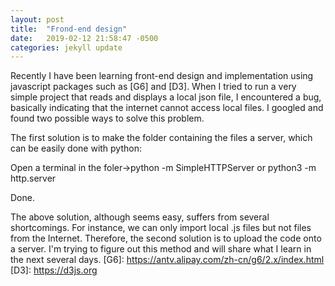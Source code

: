 ```yaml
---
layout: post
title:  "Frond-end design"
date:   2019-02-12 21:58:47 -0500
categories: jekyll update
---
```

Recently I have been learning front-end design and implementation using javascript packages such as [G6] and [D3]. When I tried to run a very simple project that reads and displays a local json file, I encountered a bug, basically indicating that the internet cannot access local files. I googled and found two possible ways to solve this problem.

The first solution is to make the folder containing the files a server, which can be easily done with python:

Open a terminal in the foler->python -m SimpleHTTPServer or python3 -m http.server

Done.

The above solution, although seems easy, suffers from several shortcomings. For instance, we can only import local .js files but not files from the Internet. Therefore, the second solution is to upload the code onto a server. I'm trying to figure out this method and will share what I learn in the next several days.
[G6]: https://antv.alipay.com/zh-cn/g6/2.x/index.html
[D3]: https://d3js.org